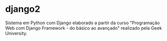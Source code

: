 # django2

Sistema em Python com Django elaborado a partir da curso "Programação Web com Django Framework - do básico ao avançado" realizado pela Geek University.
